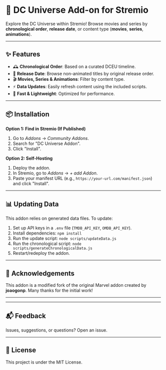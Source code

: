 # 🦇 DC Universe Add-on for Stremio

Explore the DC Universe within Stremio! Browse movies and series by **chronological order**, **release date**, or content type (**movies**, **series**, **animations**).

---

## ✨ Features

*   🕰️ **Chronological Order**: Based on a curated DCEU timeline.
*   📅 **Release Date**: Browse non-animated titles by original release order.
*   🎬 **Movies, Series & Animations**: Filter by content type.
*   ⚡ **Data Updates**: Easily refresh content using the included scripts.
*   🚀 **Fast & Lightweight**: Optimized for performance.

---

## 📦 Installation

**Option 1: Find in Stremio (If Published)**

1.  Go to *Addons* → *Community Addons*.
2.  Search for "DC Universe Addon".
3.  Click "Install".

**Option 2: Self-Hosting**

1.  Deploy the addon.
2.  In Stremio, go to *Addons* → *+ add Addon*.
3.  Paste your manifest URL (e.g., `https://your-url.com/manifest.json`) and click "Install".

---

## 📊 Updating Data

This addon relies on generated data files. To update:

1.  Set up API keys in a `.env` file (`TMDB_API_KEY`, `OMDB_API_KEY`).
2.  Install dependencies: `npm install`
3.  Run the update script: `node scripts/updateData.js`
4.  Run the chronological script: `node scripts/generateChronologicalData.js`
5.  Restart/redeploy the addon.

---

## 🙏 Acknowledgements

This addon is a modified fork of the original Marvel addon created by **joaogonp**. Many thanks for the initial work!

---





---

## 📬 Feedback

Issues, suggestions, or questions? Open an issue.

---

## 📜 License

This project is under the MIT License.
